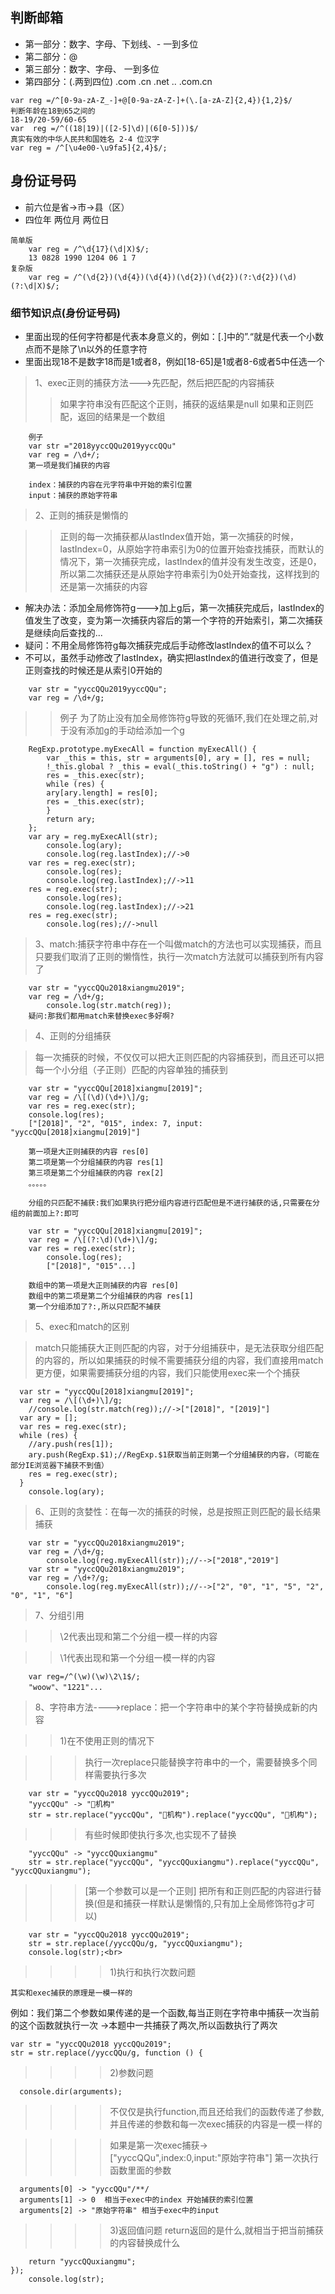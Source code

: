 
## 判断邮箱
- 第一部分：数字、字母、下划线、- 一到多位
- 第二部分：@
- 第三部分：数字、字母、 一到多位
- 第四部分：(.两到四位) .com   .cn   .net   ..      .com.cn
```
var reg =/^[0-9a-zA-Z_-]+@[0-9a-zA-Z-]+(\.[a-zA-Z]{2,4}){1,2}$/
判断年龄在18到65之间的
18-19/20-59/60-65
var  reg =/^((18|19)|([2-5]\d)|(6[0-5]))$/
真实有效的中华人民共和国姓名 2-4 位汉字
var reg = /^[\u4e00-\u9fa5]{2,4}$/;
```

## 身份证号码
- 前六位是省->市->县（区）
- 四位年 两位月 两位日
```
简单版
    var reg = /^\d{17}(\d|X)$/;
    13 0828 1990 1204 06 1 7
复杂版
    var reg = /^(\d{2})(\d{4})(\d{4})(\d{2})(\d{2})(?:\d{2})(\d)(?:\d|X)$/;
```

### 细节知识点(身份证号码)

- 里面出现的任何字符都是代表本身意义的，例如：[.]中的”.“就是代表一个小数点而不是除了\n以外的任意字符
- 里面出现18不是数字18而是1或者8，例如[18-65]是1或者8-6或者5中任选一个
> 1、exec正则的捕获方法--->先匹配，然后把匹配的内容捕获
>>如果字符串没有匹配这个正则，捕获的返结果是null
如果和正则匹配，返回的结果是一个数组
```    
    例子
    var str ="2018yyccQQu2019yyccQQu"
    var reg = /\d+/;
    第一项是我们捕获的内容

    index：捕获的内容在元字符串中开始的索引位置
    input：捕获的原始字符串
```

> 2、正则的捕获是懒惰的

>>正则的每一次捕获都从lastIndex值开始，第一次捕获的时候，lastIndex=0，从原始字符串索引为0的位置开始查找捕获，而默认的情况下，第一次捕获完成，lastIndex的值并没有发生改变，还是0，所以第二次捕获还是从原始字符串索引为0处开始查找，这样找到的还是第一次捕获的内容
- 解决办法：添加全局修饰符g--->加上g后，第一次捕获完成后，lastIndex的值发生了改变，变为第一次捕获内容后的第一个字符的开始索引，第二次捕获是继续向后查找的...
- 疑问：不用全局修饰符g每次捕获完成后手动修改lastIndex的值不可以么？
- 不可以，虽然手动修改了lastIndex，确实把lastIndex的值进行改变了，但是正则查找的时候还是从索引0开始的
```
    var str = "yyccQQu2019yyccQQu";
    var reg = /\d+/g;
```

>> 例子
    为了防止没有加全局修饰符g导致的死循环,我们在处理之前,对于没有添加g的手动给添加一个g

```
    RegExp.prototype.myExecAll = function myExecAll() {
        var _this = this, str = arguments[0], ary = [], res = null;
        !_this.global ? _this = eval(_this.toString() + "g") : null;
        res = _this.exec(str);
        while (res) {
        ary[ary.length] = res[0];
        res = _this.exec(str);
        }
        return ary;
    };
    var ary = reg.myExecAll(str);
        console.log(ary);
        console.log(reg.lastIndex);//->0
    var res = reg.exec(str);
        console.log(res);
        console.log(reg.lastIndex);//->11
    res = reg.exec(str);
        console.log(res);
        console.log(reg.lastIndex);//->21
    res = reg.exec(str);
        console.log(res);//->null
```
> 3、match:捕获字符串中存在一个叫做match的方法也可以实现捕获，而且只要我们取消了正则的懒惰性，执行一次match方法就可以捕获到所有内容了

```
    var str = "yyccQQu2018xiangmu2019";
    var reg = /\d+/g;
        console.log(str.match(reg));
    疑问:那我们都用match来替换exec多好啊?
```

> 4、正则的分组捕获

> 每一次捕获的时候，不仅仅可以把大正则匹配的内容捕获到，而且还可以把每一个小分组（子正则）匹配的内容单独的捕获到

```
    var str = "yyccQQu[2018]xiangmu[2019]";
    var reg = /\[(\d)(\d+)\]/g;
    var res = reg.exec(str);
    console.log(res);
    ["[2018]", "2", "015", index: 7, input: "yyccQQu[2018]xiangmu[2019]"]

    第一项是大正则捕获的内容 res[0]
    第二项是第一个分组捕获的内容 res[1]
    第三项是第二个分组捕获的内容 rex[2]
    。。。。。

    分组的只匹配不捕获:我们如果执行把分组内容进行匹配但是不进行捕获的话,只需要在分组的前面加上?:即可

    var str = "yyccQQu[2018]xiangmu[2019]";
    var reg = /\[(?:\d)(\d+)\]/g;
    var res = reg.exec(str);
        console.log(res);
        ["[2018]", "015"...]

    数组中的第一项是大正则捕获的内容 res[0]
    数组中的第二项是第二个分组捕获的内容 res[1]
    第一个分组添加了?:,所以只匹配不捕获
```

 
>5、exec和match的区别

>match只能捕获大正则匹配的内容，对于分组捕获中，是无法获取分组匹配的内容的，所以如果捕获的时候不需要捕获分组的内容，我们直接用match更方便，如果需要捕获分组的内容，我们只能使用exec来一个个捕获

```
  var str = "yyccQQu[2018]xiangmu[2019]";
  var reg = /\[(\d+)\]/g;
    //console.log(str.match(reg));//->["[2018]", "[2019]"]
  var ary = [];
  var res = reg.exec(str);
  while (res) {
    //ary.push(res[1]);
    ary.push(RegExp.$1);//RegExp.$1获取当前正则第一个分组捕获的内容，（可能在部分IE浏览器下捕获不到值）
    res = reg.exec(str);
  }
    console.log(ary);
```
> 6、正则的贪婪性：在每一次的捕获的时候，总是按照正则匹配的最长结果捕获

```
    var str = "yyccQQu2018xiangmu2019";
    var reg = /\d+/g;
        console.log(reg.myExecAll(str));//-->["2018","2019"]
    var str = "yyccQQu2018xiangmu2019";
    var reg = /\d+?/g;
        console.log(reg.myExecAll(str));//-->["2", "0", "1", "5", "2", "0", "1", "6"]
```
> 7、分组引用

>> \2代表出现和第二个分组一模一样的内容

>> \1代表出现和第一个分组一模一样的内容

```
    var reg=/^(\w)(\w)\2\1$/;
    "woow"、"1221"...
```

> 8、字符串方法---->replace：把一个字符串中的某个字符替换成新的内容

>> 1)在不使用正则的情况下

>>>执行一次replace只能替换字符串中的一个，需要替换多个同样需要执行多次

```
    var str = "yyccQQu2018 yyccQQu2019";
    "yyccQQu" -> "机构"
    str = str.replace("yyccQQu", "机构").replace("yyccQQu", "机构");
```
>>>有些时候即使执行多次,也实现不了替换

```
    "yyccQQu" -> "yyccQQuxiangmu"
    str = str.replace("yyccQQu", "yyccQQuxiangmu").replace("yyccQQu", "yyccQQuxiangmu");
```

>>>[第一个参数可以是一个正则] 把所有和正则匹配的内容进行替换(但是和捕获一样默认是懒惰的,只有加上全局修饰符g才可以)

```
    var str = "yyccQQu2018 yyccQQu2019";
    str = str.replace(/yyccQQu/g, "yyccQQuxiangmu");
    console.log(str);<br>
```
>>>>1)执行和执行次数问题

    其实和exec捕获的原理是一模一样的

例如：我们第二个参数如果传递的是一个函数,每当正则在字符串中捕获一次当前的这个函数就执行一次 ->本题中一共捕获了两次,所以函数执行了两次

    var str = "yyccQQu2018 yyccQQu2019";
    str = str.replace(/yyccQQu/g, function () {
>>>>2)参数问题

      console.dir(arguments);

>>>>不仅仅是执行function,而且还给我们的函数传递了参数,并且传递的参数和每一次exec捕获的内容是一模一样的

>>>>如果是第一次exec捕获->["yyccQQu",index:0,input:"原始字符串"]
第一次执行函数里面的参数

      arguments[0] -> "yyccQQu"/**/
      arguments[1] -> 0  相当于exec中的index 开始捕获的索引位置
      arguments[2] -> "原始字符串" 相当于exec中的input
>>>>3)返回值问题
>>>>return返回的是什么,就相当于把当前捕获的内容替换成什么

        return "yyccQQuxiangmu";
    });
        console.log(str);






